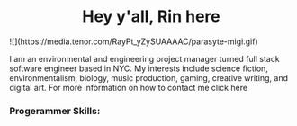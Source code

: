 <h1 align="center">Hey y'all, Rin here</h1>
![](https://media.tenor.com/RayPt_yZySUAAAAC/parasyte-migi.gif)
<p align="left">
I am an environmental and engineering project manager turned full stack software engineer based in NYC. My interests include science fiction, environmentalism, biology, music production, gaming, creative writing, and digital art. For more information on how to contact me click here
</p>

<h3 align="left">Progerammer Skills:</h3>
